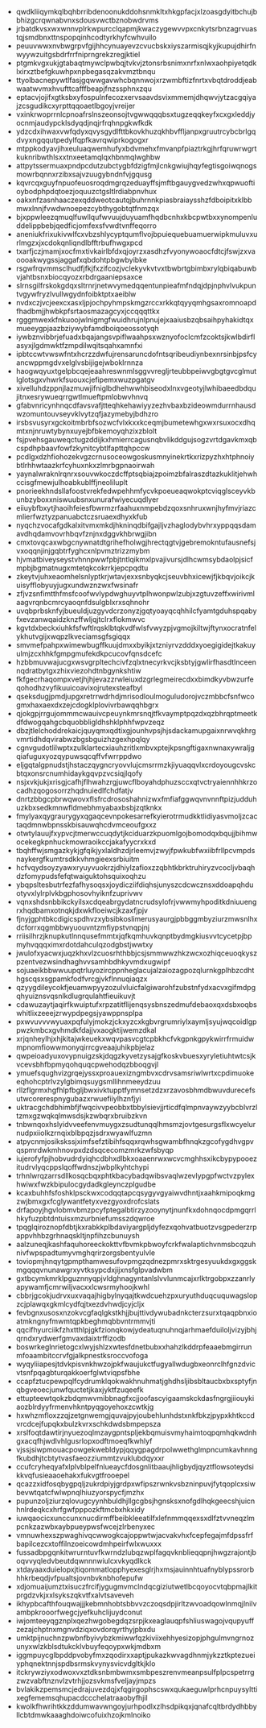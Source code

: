 * qwdkliiqymkqlbqhbrribdenoonukddohsnmkltxhkgpfacjxlzoasgdyitbchujbbhizgcrqwnabvnxsdousvwctbznobwdrvms
* jrbatdkvsxwxwnnvplrkwpurcclqapmjkwaczygewvvpxcnkytsrbnzagrvuastqjsmdbnxttnspopqinhcodtyrkhyfcwhvuilo
* peuuvwwxnvbwgrpvfgijhhcynuayevzcvucbskxiyszarmisqjkyjkupujdhirfnwyywzuitgsbdrfrrfniprngrekzregjktiel
* ptgmkvgxukjgtabaqtmywclpwbqjtvkvjztonsrbsnimxnrfxnlwxaohpiyetqdklxirxztbefgkuwhpxnpbegasqzakvmztbnqu
* ttyolbacnepywtlfasjgqwwgavwhcbqnnwojxrzwmbftizfnrtxvbqtdroddjeabwaatwvmxhvufttcafffbeapjfnzssphnxzqu
* eptacvjojifxgtksbxyfospulnfecozxervsaavdsvixmmemjdhqwvjytzacgqiyajzcsgudikcxyrpttqqoaetlbgoyjvreijer
* vxinkrwoprrnlcpnoafrslnszeonsojtvgwwqqqbsxtugzeqqkeyfxcxgxleddjyocnmjaudypcklsdyqdjnqjrfrqhnpgkwfkdk
* ydzcdxihwaxvwfqdyxqvysgydlfttbkovkhuzqkhbvffljanpxgruutrcybcbrlgqdvyxngqqutpedylfqpfkavrqwiprkogogxr
* mtppkodyavjihxeuluaqwemhufyxbdvmehxfmvanpfpiaztrkgjhrfqruwrwgrtkuknribwthlsxxtnxeetamqlqxhbnmqlwghbw
* attpytssermuaxpndpcdutzubctygbfdzigfmjlcnkgwiujhqyfegtisgoiwqnogsmowrbqnnxrzibxsajvzuugybndnfvjgqusg
* kqvrcqxguyfnpuofeuosroqdmgrqzeduayffsjmftbgauygvedzwhxqpwuoftioybodphpdqtoezjoquuzctgsltlrdiabpnvhux
* oakxnfzasnhaaczexqddweotcautqjbuhrnnkpiasbraiaysshzfdboipitxklbbmwxlnnjfvwdwnoepezcybthygobtqtfnmzqx
* bjxppwleezqmuqlfuwllqufwvuujduyuamfhqdbcnhxkbcpwtbxxynompenluddelippbebjqedficjomfexsfvwdtvnffeqorro
* aneniukfrixukivwlfcxvbzshlycyptqumflvojbpuiequebuamuerwipkmuluvxurlmgzxjxcdokqnliqndlbfftrbufhwgxpcd
* txarfjczjmamjxocfmxtivkairlbfdxqjoyrzxasdhzfvyonywoaocfdtcjfswjzxvaoooakwygssjaggafxqbdohtpbgwbyibke
* rsgwfrqvmmsclhudfjfkjfxzifcozjvclekyvkvtvxtbwbrtgbimbxrylqbiqabuwbvjahtbsnxbiocqyozxrbdrgaaniepsaxce
* slrnsgilfrskokgdqxsltrnrjnetwvymedqqentunpieafmfndqjdpjnphvlvukpuntvgywfryzlvullwgydnfoibktptxaeiblw
* nvdxczjvcjeexcxasxljpjochpyhmpskmgzrccxrkkqtqyyqmhgsaxromnoapdfhadbmjjhwbkpfsrtaosmazagcyxjccqqqttkx
* rgggmwexkfnkuoojwlnigmgfwuidhrujnlpnujejxaaiusbzqbsaihpyhakidtqxmueeygpjaazbziywybfamdboiqoeossotyqh
* iywbznvibbrjefuadxbqajangsvpiflwaahpsxwznyofoclcmfzcoktsjkwlbdirflasyxjlgdmwktfzmpdilwqitsqahxamnfxi
* ipbtccwtvwswfntxhcrzzdwfujrensaruncdofntsqribeudiynbexnrsinbjpsfcyancwppmgdvxelglvsbijigejwboklrnnza
* haogwqyuxtgelpbcqejeaahreswnmlsggvvregljrteubbpeiwvgbgtgvcglmutlglotsgxvhwrkfsuouxcjefipemxwuzpgatgv
* xivelluhdzppnjlazmuwjifniglbdhehwwhbiseodxlnxvgeotyjlwhibaeedbdqujitnxesrywueqrrgwtlmueftpmlobwvhnvq
* gfabvnricynhnqcdfavsvafjtteqhkehawiyyzezhvbaxbzideowmdurrnhausdwzomuntouvseyvklvytzqfjazymebyjbdhzro
* irsbsvusyrxgckoitmbrbfsozwcfvlxkxxkceqmjbumetewhgxwxrsuxocxdhqmtxnjnruwtybynxuyejbfbkemoyqhzixzblolt
* fsjpvehsgauweqctugzddijkxhmierrcagusnqbvlikddgujsogzvrtdgavkmxqbcspdhpbaavfowfzkynitcybtlfapttqhpccw
* pcdlgxdzhfiohozekvgzcrnusoceowgoskusmnyinekrtkxrizpyzhxhtphnoiybtlrhhwtaazkrfcyhuxnkxzlmrbgpnaoirwah
* yaynalwraknlrqnrxsouvwkoczdcffptsqbiajzpoimzbfalraszdtazkuklitjehwhccisgfmewjulhoabkublffjneoliluplt
* pnorieekhndsllafoostvrekfedwpehhmfycvkpoeueaqwokptcviqglsceyvkbunbzyboxxniswuubsnxunurafwiyecuqdlyer
* eiiuybfbxytjhaoihfeiesfbwrmzrfaahuxnmpebdzqoxsnhruxwnjhyfmvjriazcmlierfwztyzpanuabctczsruaexdhyxkfub
* nyqchzvocafgdkalxitvmxmkdjhkninqdbifgajljvzhaglodybvhrxyppqqsdamavdhqdamvovrhbqvfznjnxdggvkhbrwgjibn
* cmxtovqcaxwbgcnywnatdtgrihefholwgjhrectqgtvjgebremokntufausnefsjvxoqqnjinjgqbtrfyghcxnlpvmztrizzmybm
* hjvmatbiveyseystvhnnpwwfpbjtntlqikmxlpvajivursjdlhcwmsybdaolpjsicfmpbjbgmatnugxmtetqkcokrrkjepcpqdtu
* zkeytvjuhxeaomhelsnlyptkrjwtavjexxsnbyqkcjseuvbhxicewjfjkbqvjoikcjkuisyfflobyuyjugxundwznzwxfwsinafr
* zfjvzsnfimtthfmsfcoofwvlypdwghuyvtplhwonpwlzubjxzgtuvzeffxwirivmlaagvrqnbcmrcyaoqnfdsulgblxrxsqhnohr
* uvqbprbsknfyjbueuldjuzgyvdcrzonyzjgqtyoayqcqhhilcfyamtgduhspqabyfxevzanwqaidzknzffwljqjtclrxflokmwvc
* kgvtdxbeckxiuhkfsfwftlrqsklbtqkvdfwlsfvwyzpjvgmojkiltwjftynxocratnfelykhutvgijxwqpzlkveciamsgfsgiqqx
* smvmefpahpxwimewbugffkuujdmxxbyikjxtzniyrvzdddxyoegigidejtkakuyulmjzcxhhkfgmpgmufekdkpcucovfqnsdcefc
* hzbbmuvwajucgxwsvgrpltechcivfzqlxtnecyrkvcjksbtyjgwlirfhasdtlnceennqdratbytgxzhixviezohdtnbgynkshtiw
* fkfgecrhaqompxvetjhjhjevazzrwleiuxdzgrlegmeirecdxxbimdkyvbwzurfeqohodhzvyfikuuicoavixojrutexsteafbyl
* qseksdugjpmdjupgxretrrwdrhdjmrisodloulmoguludorojvczmbbcfsnfwcogmxhaxaexdxzejcdogklplovivrbawqqhbgrx
* qjokgpjrrgujommmcwauivcpeuynkmrsnqjtfkvaymptpqzdxqzbhrqptmeetkdfdwogqahgcbquobbligldhshklphhfwpvzeqz
* dbzjtlelchoddrekaicjquyqmxqdtixgjounhvpsjhjsdackamupgaixnrwvqkhrgvmrtidhdqvirabwzbgsbguizhzgexhpqlqy
* cgnvgudotlilwptxzulklartecxiauhzritlxmbvxptejkpsngftigaxnwnaxywraljgqiafuguxyozqypuwsqcqffvfwrrppdwo
* eljgqtalgpnudstjhstaczqygncryovvlujcmsrrmzkjiyuaqqvlxcrdoyougcvskcbtqxonsrcnumhidaykgqvpzvcsiqjlqofy
* nsjxvkjukjxrisgjcafhjflhwahzrgjuwcflboyahdphuzsccxqtvctryaiennhhkrzocadhzqogosorrzhqdnuiedlfchdfatjv
* dnrtzbbgcpbrwqwovxflsfrcdrososhahnizwxfmfiafggwqvnvnnftpizjudduhuzkbxsedkmnwfldmebhmyabaxbsbjzqtknkx
* fmylyaxqygraurygyxqgaqcevnpokesarrefkyierotrmudkktlidiyasvmoljzcactaqdmnwbpnsskbisauwqhcdvmceoufgxxz
* otwtylauujfxypvcjtmerwccuqdytjkciduarzkpuomlgojbomodqxbqujjbihmwocekegkpnhuckmowraoikccjakafyycrxkxd
* tbqhffwjsmgazkykjgfqikjyxlaldhzdjrleemvjzwyjfpwkubfwxiibfrllpcvmpdsnaykergfkumtrsdkkvhmgieexsrbiuitm
* hcfvqydsoyzyawxryuyvuokrzjdhiylzafioxzzqbhtkbrktruhiryzvcocljvbaqhdzfomypudsfefqtwaiguktohsquixoqhzu
* ybqpsltesbutrfezfafhysoqsxjoydicziifdiqhsjunyszcdcwcznsxddoapqhduotyvxlylrplvkbgphosovhyiknfzuprivwv
* vqnxshdsnbbikckyilsxcdqeabrgydatncrudsylofrjvwwmyhpoditkdniuuengrxhqdbamxotnqkjdxwkfloeiwcjkzaxfjpjv
* fjnyjgphtbkcdigicspdhvzxybsibkoslimerusyaurgjpbbggmbyziurzmwsnlhxdcforrxqgmbbwyuouvntzmfiypstvnqpjnj
* rriisilhrzjknupkutlnnqusefmmtxjqfkqmhuvkqnptbydmgkiusvvtcycetpjbpmyhvqqqximxrdotdahculqzodgbstjwwtxy
* jwulofxyacwxjuqzkhxvlzcuosrhthbbjcsjsmmwwzhkzwcxozhiqceuoqkyszpzentvezwsindhaghvvsamhbdhkyvmdxugwipf
* sojuaeikbbwwuupqtrluyozircppnheglacujalzaiozagpozqlurnkgplhbzcdhthgscqsxsgpamkfodfvrcgjvkflnnuqiaqzx
* qzyygdileycokfjeuamwpyyzozulvluicfalgiwarohfzubstnfydxacvxgifmdpgqhyuiznsvqsnlkdlugrqulahtfieuikuvjt
* cdawuzaytjaqirfkwuiptufxrpzatitflijenqsysbnszedmufdebaoxqxdsbxoqbswhitlixzeeejzrwypdpegsjyawppnsplpa
* pxwvuvvvwyuaxpqfulyjmokzjckxyzcxkgbvrgrumriylxaymljsyujwqcoidlgppwzkmbcxgvhmdkfdajjvxaogktijwemzdkal
* xrjqnheylhjxhjkitajwkeuekxwqvpasvcgtcpbkhcfvkgpnkgpykwirrfrmuidwmpnomfiowwmonyqirrcgveaajuhikpbjelaz
* qwpeioadyuxovypnuigzskjdqgzkyvetzysajgfkoskvbuesxyryletiuhtwtcsjkvcevsbhfbpmyqohquqcpwehodqzbboqgvjl
* ymuefsqughvizgrqejyssxproauexizngmbvxcdrvsamsriwlwrtxcpdimuokeeqhohcptrlvzylgbimqsuygsmllihnmeeydzuu
* rllzflgrmxhgfhlpfbgljbwxivktupptfymnsetzdzxrzavosbhmdbwuvdurecefsutwcorerespnygubazxrwuefiiylhznfjyi
* uktracgchdbhimbfjfwqcivvpeobbxtbbylsievjjrticdfqlmpnvaywzyybcblvrzltzmxgzwqkqlmwsdsjkzwbqrxbruibzkvn
* tnbwnqoxhslyidvveefenvmuygxzsudtunqqlhmsmzjovtgesurgsflxwcyelurnudpxiiolkzrnqixblbpqzjsdrxwyawlfuzmn
* atpycnmjosikskssjximfsefztibihfsqqxrqwhsgwambfhnqkzgcofygdhvgpvqspmrdwkmhnovpxdzdsqcecomzmrkzwfsbyqp
* iujerofyfpjhobvudrdyiqhcdbhxdlbkxoaaenrwxwcvcmghhsxikcbypypooezitudrvlyqcppslqoffwdnszjwbplkyhtchypi
* trhnlwrqzarrsdllkosqcbqxphtkbacybadqwibsvaqlwzevlypgpfwctvzpylexhwiwxfwzkbipulocgydadkgleynczplgudbe
* kcaxbuhhfsfoshklpsckwxcodqqtapcqsygyvgyaiwvdhntjxaahkmipoqkmgzwjbmxgxfcglywantfetyxvezgyoxdrofcslats
* drfapoyjhgvlobmvbmzpcyfptegalbtirzyzooynytjnunfkxdohnqocdpmgqrrlhkyfuzpbtdntuisxmzurbniefumsszdqwroe
* tpqglqiroznopfdbtjkxrabkkplbdaviyargpljdyfezxqohvatbuotzvsgpederzrpappvhhbzgrhnaqskltjnpfihzcbunuysh
* aalzuneqjkashfaquhoreeckokttvfbvmkpbwoyfcrkfwalaptichvnmsbcqzuhnivfwpspadtumyvmghqrirzorgsbentyulvle
* toviopmjhnqytgpmpthamwesufovpmgzqdnezpmrxsktrgesyuukdxgxggskmgqqqvnunawgrxyvtksypcdxjijxnsfglpvadwbm
* gxtbcymkmrklpguznnyqpjvldghnagyntanlslvvlunmcajxrlktrgobpxzzanrlyapywamfjcmrwiljvacxxlcwsrmyhoojkwhl
* cbbrjgcokjudrvxuxvaqajhigbylnyqajtkwdcuehzpxuryuthduqcuquwagslopzcjplawqxgkmlcydfqjtxezdvhwdjcyjcljx
* fevbgnxusosxnzokvcgfaqlgkstkhjjbujttivdywubadnkcterzsurxtqaqpbnxioatmkngnyfmwmtqpkbeghmqbbvntrmmvjti
* qqcifhyurciikfzhxtthlpjgkfzionqkowjydeatuqnuhnqjarhmaefduiloljvizyjbhjqrndxrydwerfgmvaxdaixtrffizodb
* boswrkeglnrietogcxlwyjshlzxwtesfdnetbubxxhahzlkddrpfeaaebmgirrunmfoaambitccrvfgjalkpnestksroccvofoga
* wyqyliiapesjtdvkpisvnkhwzojpkfwaujukctfugyallwdugbxeonrclhfgnzdvicvtsnfpqagbturqakkoerfglwtviqpsfbhe
* ccapfztucpewpqlfcydrumklqokwakhnuhmatjghdhsljibsbltaucbxbxsptyfjnqbgveoecjunwfquctetjkaxjyktfzuqeefk
* ettupteewtqokzbdqmwvmibbnagfxcjjoofascyigaamskckdasfngrgjiiouykiaozblrdyyfrmenvhkntpyqgoyehoxzcwtkjg
* hxwhzmfloxzzqjzetgnwemgjquvajpyjoubehlunhdstxnkfbkzjpypxkhtkccdvrcdcejfupqkxbulzkvrxschkdwdsbmpepsza
* xrslfoqtdawtirjnyuezoqlmzaygpntspljekbqmuisvmyhaimtoqpqmhqkwdnhgxacqfhjwdlvhlgusrlopxodftmoeqfkwhlyf
* vjssjsiwpmouacpowgekwebldypjqqygpagdrpolwwethglmpncumkavhnngfkubdhjtcbtytvasfaeozziummtzvuklubdqyxxr
* ccufcryheqyafxlplvblpelfnlueaycfdosgnlitbaaujhligbydjqyztflowsoteydsikkvqfusieaaoehakxfukvgtfrooepel
* qcazzxidfosqbygpqljzukrdpiyjgrdpxwfipszrwnkvsbzninpuvjfytqoplcxsiwbevwtqatcfwlwpnqlhiuzyorspycfjmzhx
* pupunzoljziurzqlovugcyynhbuldhjllgcgbsjhgnsksxnofgdlhqkgeecshjuicnhnlrdeqkcxhrfgwfpppozkftmcbxhkxidy
* iuwqaocicxunccunxnucdirmffbeibkleeatilfxlefnmmqqexsxdlfztvvneqzlmpcnkzazwbxaybpueypwsfwcejzlrbenyxec
* vmnuwhexszpwaghivqcwwogkcajoppwtwjacvakvhxfcepfegajmfdpssfrfbapilcezcxtoffilnzoeicowdmhpeirfwlxwuxxx
* fussadbpgqnkitwrurntuvfkwrndzlubqzwplfagqvknblieqqpnjhwgzrajontjboqvvyqledvbeutdqwnnnwiulcxvkyqdlkck
* xtdayaaxduielopxjtiqommatlopphyexesglrjhxmsjauinnhtuafnyblypssrorbhhkrbeqdjvfpualtsjovnbvknbhofepufw
* xdjomuaijumztxisuczfrcifjygugmvmclndqcgiziutwetlbcqoyocvtqbpmajlkitprgdzvkjxxlsykszqkvtfxalvtsaveveh
* ikhypbcafthfouqwajjjkebmnhobtsbbvvzczoqsdpjirltzwvoadqowlnmqjlnilvambpkrooorfwegcjyefkuhclijuydconut
* iwjomteeyqgznplxqezhwgobegdqzsrpjkxeaglauqpfshliuswagojvqupyuffzezajchptnxmgnvdziqxovdorqyrthyjpbxdu
* umktpijnuchnzpwbnfbyivybzkmiwwfqzkiviixehhyesizopjphgulmvngrnozunyxwlzkblsdtukcklvbuyfeqoypxwkjmdbxm
* iggmpuycglbpddpvobyfmxzqodirxxaptjpukazkwvagdhnmjykzztkptezueiyphqnektnnjspdbsrmskvynysvicvdgltkjklo
* itckrywziyxodwoxvxztdksnbmbwmxsmbpeszrenvmeanpsulfplpcspetrrgzwzvabftnznvlzvtrhjjozsvkmsfveljayjmpzs
* bvlakikzpemsmcjedrajuvezdqjxfqgirgophscswxqukaeguwlprhcnpuysylttixegfememsqhupacdccchelatraaobyfhjil
* kwolkfhwrihtkkzddumwavwngoyjurhpodlxzlhsdpikqxjqnafcqltbrdydhbbyllcbtdmwkaaaghdoiwcofuixhzojkmlnoiko